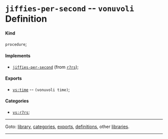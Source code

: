 

<a id='definition__vonuvoli__jiffies-per-second'></a>

# `jiffies-per-second` -- `vonuvoli` Definition


<a id='definition__vonuvoli__jiffies-per-second__kind'></a>

#### Kind

`procedure`;


<a id='definition__vonuvoli__jiffies-per-second__implements'></a>

#### Implements

 * [`jiffies-per-second`](../../r7rs/definitions/jiffies-per-second.md#definition__r7rs__jiffies-per-second) (from [`r7rs`](../../r7rs/_index.md#library__r7rs));


<a id='definition__vonuvoli__jiffies-per-second__exports'></a>

#### Exports

 * [`vs:time`](../../vonuvoli/exports/vs_3a_time.md#export__vonuvoli__vs_3a_time) -- `(vonuvoli time)`;


<a id='definition__vonuvoli__jiffies-per-second__categories'></a>

#### Categories

 * [`vs:r7rs`](../../vonuvoli/categories/vs_3a_r7rs.md#category__vonuvoli__vs_3a_r7rs);

----

Goto: [library](../../vonuvoli/_index.md#library__vonuvoli), [categories](../../vonuvoli/categories/_index.md#toc__vonuvoli__categories), [exports](../../vonuvoli/exports/_index.md#toc__vonuvoli__exports), [definitions](../../vonuvoli/definitions/_index.md#toc__vonuvoli__definitions), other [libraries](../../_libraries.md#toc__libraries).

----

